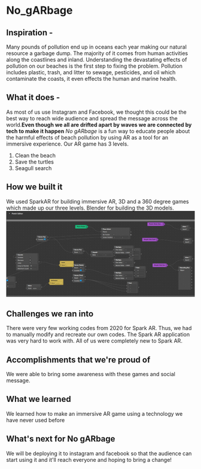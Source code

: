 # No_gARbage

## Inspiration - 
Many pounds of pollution end up in oceans each year making our natural resource a garbage dump. The majority of it comes from human activities along the coastlines and inland. Understanding the devastating effects of pollution on our beaches is the first step to fixing the problem.
Pollution includes plastic, trash, and litter to sewage, pesticides, and oil which contaminate the coasts, it
even effects the human and marine health.

## What it does - 
As most of us use Instagram and Facebook, we thought this could be the best way to reach wide audience and spread the message across the world.**Even though we all are drifted apart by waves we are connected by tech to make it happen** _No gARbage_ is a fun way to educate people about the harmful effects of beach pollution by using AR as a tool for an immersive experience. Our AR game has 3 levels. 
1. Clean the beach
2. Save the turtles
3. Seagull search

## How we built it
We used SparkAR for building immersive AR, 3D and a 360 degree games which made up our three levels. Blender for building the 3D models.
<img src="https://github.com/SurfsUpHacks21/No_gARbage/blob/main/screenshots/cleanDaBeach_patches.jpg?raw=true">

## Challenges we ran into
There were very few working codes from 2020 for Spark AR. Thus, we had to manually modify and recreate our own codes. 
The Spark AR application was very hard to work with. 
All of us were completely new to Spark AR. 

## Accomplishments that we're proud of
We were able to bring some awareness with these games and social message.

## What we learned
We learned how to make an immersive AR game using a technology we have never used before

## What's next for No gARbage
We will be deploying it to instagram and facebook so that the audience can start using it and it'll reach everyone and hoping to bring a change!

